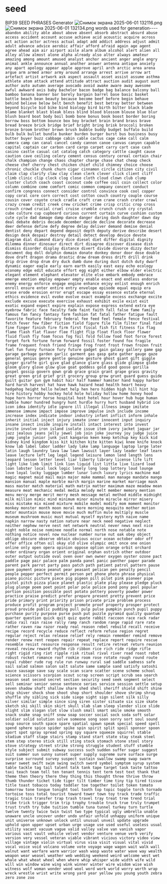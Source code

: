 # seed
BIP39 SEED PHRASES Generator
![Снимок экрана 2025-06-01 132116.png](https://github.com/Ronwww1/seed/blob/196b7c393dfde45670dc37b94d0c6807fb38aa9c/%D0%A1%D0%BD%D0%B8%D0%BC%D0%BE%D0%BA%20%D1%8D%D0%BA%D1%80%D0%B0%D0%BD%D0%B0%202025-06-01%20132116.png)
![Снимок экрана 2025-06-01 132134.png](https://github.com/Ronwww1/seed/blob/196b7c393dfde45670dc37b94d0c6807fb38aa9c/%D0%A1%D0%BD%D0%B8%D0%BC%D0%BE%D0%BA%20%D1%8D%D0%BA%D1%80%D0%B0%D0%BD%D0%B0%202025-06-01%20132134.png)
  words used for generation----   ```abandon ability able about above absent absorb abstract absurd abuse access accident account accuse achieve acid acoustic acquire across act action actor actress actual adapt add addict address adjust admit adult advance advice aerobic affair afford afraid again age agent agree ahead aim air airport aisle alarm album alcohol alert alien all alley allow almost alone alpha already also alter always amateur amazing among amount amused analyst anchor ancient anger angle angry animal ankle announce annual another answer antenna antique anxiety any apart apology appear apple approve april arch arctic area arena argue arm armed armor army around arrange arrest arrive arrow art artefact artist artwork ask aspect assault asset assist assume asthma athlete atom attack attend attitude attract auction audit august aunt author auto autumn average avocado avoid awake aware away awesome awful awkward axis baby bachelor bacon badge bag balance balcony ball bamboo banana banner bar barely bargain barrel base basic basket battle beach bean beauty because become beef before begin behave behind believe below belt bench benefit best betray better between beyond bicycle bid bike bind biology bird birth bitter black blade blame blanket blast bleak bless blind blood blossom blouse blue blur blush board boat body boil bomb bone bonus book boost border boring borrow boss bottom bounce box boy bracket brain brand brass brave bread breeze brick bridge brief bright bring brisk broccoli broken bronze broom brother brown brush bubble buddy budget buffalo build bulb bulk bullet bundle bunker burden burger burst bus business busy butter buyer buzz cabbage cabin cable cactus cage cake call calm camera camp can canal cancel candy cannon canoe canvas canyon capable capital captain car carbon card cargo carpet carry cart case cash casino castle casual cat catalog catch category cattle caught cause caution cave ceiling celery cement census century cereal certain chair chalk champion change chaos chapter charge chase chat cheap check cheese chef cherry chest chicken chief child chimney choice choose chronic chuckle chunk churn cigar cinnamon circle citizen city civil claim clap clarify claw clay clean clerk clever click client cliff climb clinic clip clock clog close cloth cloud clown club clump cluster clutch coach coast coconut code coffee coil coin collect color column combine come comfort comic common company concert conduct confirm congress connect consider control convince cook cool copper copy coral core corn correct cost cotton couch country couple course cousin cover coyote crack cradle craft cram crane crash crater crawl crazy cream credit creek crew cricket crime crisp critic crop cross crouch crowd crucial cruel cruise crumble crunch crush cry crystal cube culture cup cupboard curious current curtain curve cushion custom cute cycle dad damage damp dance danger daring dash daughter dawn day deal debate debris decade december decide decline decorate decrease deer defense define defy degree delay deliver demand demise denial dentist deny depart depend deposit depth deputy derive describe desert design desk despair destroy detail detect develop device devote diagram dial diamond diary dice diesel diet differ digital dignity dilemma dinner dinosaur direct dirt disagree discover disease dish dismiss disorder display distance divert divide divorce dizzy doctor document dog doll dolphin domain donate donkey donor door dose double dove draft dragon drama drastic draw dream dress drift drill drink drip drive drop drum dry duck dumb dune during dust dutch duty dwarf dynamic eager eagle early earn earth easily east easy echo ecology economy edge edit educate effort egg eight either elbow elder electric elegant element elephant elevator elite else embark embody embrace emerge emotion employ empower empty enable enact end endless endorse enemy energy enforce engage engine enhance enjoy enlist enough enrich enroll ensure enter entire entry envelope episode equal equip era erase erode erosion error erupt escape essay essence estate eternal ethics evidence evil evoke evolve exact example excess exchange excite exclude excuse execute exercise exhaust exhibit exile exist exit exotic expand expect expire explain expose express extend extra eye eyebrow fabric face faculty fade faint faith fall false fame family famous fan fancy fantasy farm fashion fat fatal father fatigue fault favorite feature february federal fee feed feel female fence festival fetch fever few fiber fiction field figure file film filter final find fine finger finish fire firm first fiscal fish fit fitness fix flag flame flash flat flavor flee flight flip float flock floor flower fluid flush fly foam focus fog foil fold follow food foot force forest forget fork fortune forum forward fossil foster found fox fragile frame frequent fresh friend fringe frog front frost frown frozen fruit fuel fun funny furnace fury future gadget gain galaxy gallery game gap garage garbage garden garlic garment gas gasp gate gather gauge gaze general genius genre gentle genuine gesture ghost giant gift giggle ginger giraffe girl give glad glance glare glass glide glimpse globe gloom glory glove glow glue goat goddess gold good goose gorilla gospel gossip govern gown grab grace grain grant grape grass gravity great green grid grief grit grocery group grow grunt guard guess guide guilt guitar gun gym habit hair half hammer hamster hand happy harbor hard harsh harvest hat have hawk hazard head health heart heavy hedgehog height hello helmet help hen hero hidden high hill hint hip hire history hobby hockey hold hole holiday hollow home honey hood hope horn horror horse hospital host hotel hour hover hub huge human humble humor hundred hungry hunt hurdle hurry hurt husband hybrid ice icon idea identify idle ignore ill illegal illness image imitate immense immune impact impose improve impulse inch include income increase index indicate indoor industry infant inflict inform inhale inherit initial inject injury inmate inner innocent input inquiry insane insect inside inspire install intact interest into invest invite involve iron island isolate issue item ivory jacket jaguar jar jazz jealous jeans jelly jewel job join joke journey joy judge juice jump jungle junior junk just kangaroo keen keep ketchup key kick kid kidney kind kingdom kiss kit kitchen kite kitten kiwi knee knife knock know lab label labor ladder lady lake lamp language laptop large later latin laugh laundry lava law lawn lawsuit layer lazy leader leaf learn leave lecture left leg legal legend leisure lemon lend length lens leopard lesson letter level liar liberty library license life lift light like limb limit link lion liquid list little live lizard load loan lobster local lock logic lonely long loop lottery loud lounge love loyal lucky luggage lumber lunar lunch luxury lyrics machine mad magic magnet maid mail main major make mammal man manage mandate mango mansion manual maple marble march margin marine market marriage mask mass master match material math matrix matter maximum maze meadow mean measure meat mechanic medal media melody melt member memory mention menu mercy merge merit merry mesh message metal method middle midnight milk million mimic mind minimum minor minute miracle mirror misery miss mistake mix mixed mixture mobile model modify mom moment monitor monkey monster month moon moral more morning mosquito mother motion motor mountain mouse move movie much muffin mule multiply muscle museum mushroom music must mutual myself mystery myth naive name napkin narrow nasty nation nature near neck need negative neglect neither nephew nerve nest net network neutral never news next nice night noble noise nominee noodle normal north nose notable note nothing notice novel now nuclear number nurse nut oak obey object oblige obscure observe obtain obvious occur ocean october odor off offer office often oil okay old olive olympic omit once one onion online only open opera opinion oppose option orange orbit orchard order ordinary organ orient original orphan ostrich other outdoor outer output outside oval oven over own owner oxygen oyster ozone pact paddle page pair palace palm panda panel panic panther paper parade parent park parrot party pass patch path patient patrol pattern pause pave payment peace peanut pear peasant pelican pen penalty pencil people pepper perfect permit person pet phone photo phrase physical piano picnic picture piece pig pigeon pill pilot pink pioneer pipe pistol pitch pizza place planet plastic plate play please pledge pluck plug plunge poem poet point polar pole police pond pony pool popular portion position possible post potato pottery poverty powder power practice praise predict prefer prepare present pretty prevent price pride primary print priority prison private prize problem process produce profit program project promote proof property prosper protect proud provide public pudding pull pulp pulse pumpkin punch pupil puppy purchase purity purpose purse push put puzzle pyramid quality quantum quarter question quick quit quiz quote rabbit raccoon race rack radar radio rail rain raise rally ramp ranch random range rapid rare rate rather raven raw razor ready real reason rebel rebuild recall receive recipe record recycle reduce reflect reform refuse region regret regular reject relax release relief rely remain remember remind remove render renew rent reopen repair repeat replace report require rescue resemble resist resource response result retire retreat return reunion reveal review reward rhythm rib ribbon rice rich ride ridge rifle right rigid ring riot ripple risk ritual rival river road roast robot robust rocket romance roof rookie room rose rotate rough round route royal rubber rude rug rule run runway rural sad saddle sadness safe sail salad salmon salon salt salute same sample sand satisfy satoshi sauce sausage save say scale scan scare scatter scene scheme school science scissors scorpion scout scrap screen script scrub sea search season seat second secret section security seed seek segment select sell seminar senior sense sentence series service session settle setup seven shadow shaft shallow share shed shell sheriff shield shift shine ship shiver shock shoe shoot shop short shoulder shove shrimp shrug shuffle shy sibling sick side siege sight sign silent silk silly silver similar simple since sing siren sister situate six size skate sketch ski skill skin skirt skull slab slam sleep slender slice slide slight slim slogan slot slow slush small smart smile smoke smooth snack snake snap sniff snow soap soccer social sock soda soft solar soldier solid solution solve someone song soon sorry sort soul sound soup source south space spare spatial spawn speak special speed spell spend sphere spice spider spike spin spirit split spoil sponsor spoon sport spot spray spread spring spy square squeeze squirrel stable stadium staff stage stairs stamp stand start state stay steak steel stem step stereo stick still sting stock stomach stone stool story stove strategy street strike strong struggle student stuff stumble style subject submit subway success such sudden suffer sugar suggest suit summer sun sunny sunset super supply supreme sure surface surge surprise surround survey suspect sustain swallow swamp swap swarm swear sweet swift swim swing switch sword symbol symptom syrup system table tackle tag tail talent talk tank tape target task taste tattoo taxi teach team tell ten tenant tennis tent term test text thank that theme then theory there they thing this thought three thrive throw thumb thunder ticket tide tiger tilt timber time tiny tip tired tissue title toast tobacco today toddler toe together toilet token tomato tomorrow tone tongue tonight tool tooth top topic topple torch tornado tortoise toss total tourist toward tower town toy track trade traffic tragic train transfer trap trash travel tray treat tree trend trial tribe trick trigger trim trip trophy trouble truck true truly trumpet trust truth try tube tuition tumble tuna tunnel turkey turn turtle twelve twenty twice twin twist two type typical ugly umbrella unable unaware uncle uncover under undo unfair unfold unhappy uniform unique unit universe unknown unlock until unusual unveil update upgrade uphold upon upper upset urban urge usage use used useful useless usual utility vacant vacuum vague valid valley valve van vanish vapor various vast vault vehicle velvet vendor venture venue verb verify version very vessel veteran viable vibrant vicious victory video view village vintage violin virtual virus visa visit visual vital vivid vocal voice void volcano volume vote voyage wage wagon wait walk wall walnut want warfare warm warrior wash wasp waste water wave way wealth weapon wear weasel weather web wedding weekend weird welcome west wet whale what wheat wheel when where whip whisper wide width wife wild will win window wine wing wink winner winter wire wisdom wise wish witness wolf woman wonder wood wool word work world worry worth wrap wreck wrestle wrist write wrong yard year yellow you young youth zebra zero zone zoo```
